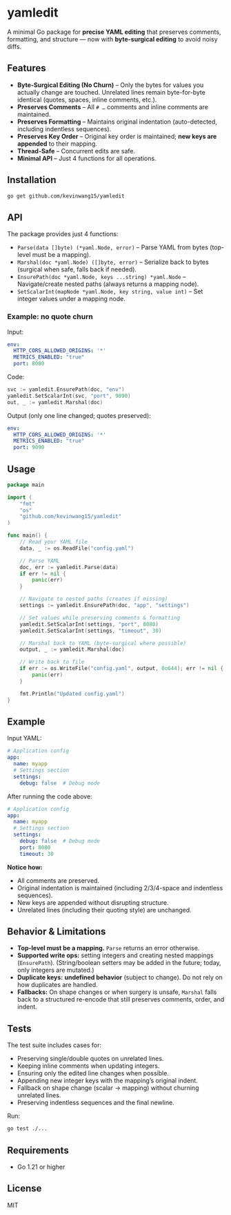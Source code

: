 # yamledit

A minimal Go package for **precise YAML editing** that preserves comments, formatting, and structure — now with **byte-surgical editing** to avoid noisy diffs.

## Features

* **Byte-Surgical Editing (No Churn)** – Only the bytes for values you actually change are touched. Unrelated lines remain byte-for-byte identical (quotes, spaces, inline comments, etc.).
* **Preserves Comments** – All `# …` comments and inline comments are maintained.
* **Preserves Formatting** – Maintains original indentation (auto-detected, including indentless sequences).
* **Preserves Key Order** – Original key order is maintained; **new keys are appended** to their mapping.
* **Thread-Safe** – Concurrent edits are safe.
* **Minimal API** – Just 4 functions for all operations.

## Installation

```bash
go get github.com/kevinwang15/yamledit
```

## API

The package provides just 4 functions:

* `Parse(data []byte) (*yaml.Node, error)` – Parse YAML from bytes (top-level must be a mapping).
* `Marshal(doc *yaml.Node) ([]byte, error)` – Serialize back to bytes (surgical when safe, falls back if needed).
* `EnsurePath(doc *yaml.Node, keys ...string) *yaml.Node` – Navigate/create nested paths (always returns a mapping node).
* `SetScalarInt(mapNode *yaml.Node, key string, value int)` – Set integer values under a mapping node.

### Example: no quote churn

Input:

```yaml
env:
  HTTP_CORS_ALLOWED_ORIGINS: '*'
  METRICS_ENABLED: "true"
  port: 8080
```

Code:

```go
svc := yamledit.EnsurePath(doc, "env")
yamledit.SetScalarInt(svc, "port", 9090)
out, _ := yamledit.Marshal(doc)
```

Output (only one line changed; quotes preserved):

```yaml
env:
  HTTP_CORS_ALLOWED_ORIGINS: '*'
  METRICS_ENABLED: "true"
  port: 9090
```

## Usage

```go
package main

import (
    "fmt"
    "os"
    "github.com/kevinwang15/yamledit"
)

func main() {
    // Read your YAML file
    data, _ := os.ReadFile("config.yaml")

    // Parse YAML
    doc, err := yamledit.Parse(data)
    if err != nil {
        panic(err)
    }

    // Navigate to nested paths (creates if missing)
    settings := yamledit.EnsurePath(doc, "app", "settings")

    // Set values while preserving comments & formatting
    yamledit.SetScalarInt(settings, "port", 8080)
    yamledit.SetScalarInt(settings, "timeout", 30)

    // Marshal back to YAML (byte-surgical where possible)
    output, _ := yamledit.Marshal(doc)

    // Write back to file
    if err := os.WriteFile("config.yaml", output, 0o644); err != nil {
        panic(err)
    }

    fmt.Println("Updated config.yaml")
}
```

## Example

Input YAML:

```yaml
# Application config
app:
  name: myapp
  # Settings section
  settings:
    debug: false  # Debug mode
```

After running the code above:

```yaml
# Application config
app:
  name: myapp
  # Settings section
  settings:
    debug: false  # Debug mode
    port: 8080
    timeout: 30
```

**Notice how:**

* All comments are preserved.
* Original indentation is maintained (including 2/3/4-space and indentless sequences).
* New keys are appended without disrupting structure.
* Unrelated lines (including their quoting style) are unchanged.

## Behavior & Limitations

* **Top-level must be a mapping.** `Parse` returns an error otherwise.
* **Supported write ops:** setting integers and creating nested mappings (`EnsurePath`).
  (String/boolean setters may be added in the future; today, only integers are mutated.)
* **Duplicate keys:** **undefined behavior** (subject to change). Do not rely on how duplicates are handled.
* **Fallbacks:** On shape changes or when surgery is unsafe, `Marshal` falls back to a structured re-encode that still preserves comments, order, and indent.

## Tests

The test suite includes cases for:

* Preserving single/double quotes on unrelated lines.
* Keeping inline comments when updating integers.
* Ensuring only the edited line changes when possible.
* Appending new integer keys with the mapping’s original indent.
* Fallback on shape change (scalar → mapping) without churning unrelated lines.
* Preserving indentless sequences and the final newline.

Run:

```bash
go test ./...
```

## Requirements

* Go 1.21 or higher

## License

MIT